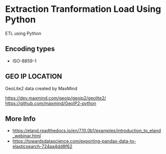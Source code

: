 # Extraction Tranformation Load Using Python
ETL using Python

## Encoding types
- ISO-8859-1

## GEO IP LOCATION

GeoLite2 data created by MaxMind

https://dev.maxmind.com/geoip/geoip2/geolite2/
https://github.com/maxmind/GeoIP2-python

## More Info

- https://eland.readthedocs.io/en/7.10.0b1/examples/introduction_to_eland_webinar.html
- https://towardsdatascience.com/exporting-pandas-data-to-elasticsearch-724aa4dd8f62
